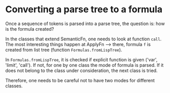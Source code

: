 # Converting a parse tree to a formula

Once a sequence of tokens is parsed into a parse tree, the question is: how is the formula created?

In the classes that extend SemanticFn, one needs to look at function `call`.
The most interesting things happen at ApplyFn --> there, formula `f` is created from list tree (function `Formulas.fromLispTree`).

In `Formulas.fromLispTree`, it is checked if explicit function is given ('var', 'limit', 'call').
If not, for one by one class the mode of formula is parsed.
If it does not belong to the class under consideration, the next class is tried.

Therefore, one needs to be careful not to have two modes for different classes.
